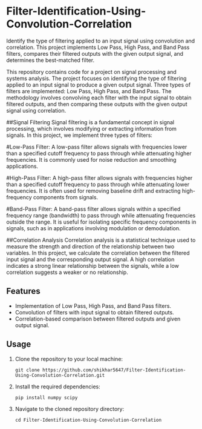 # Filter-Identification-Using-Convolution-Correlation
Identify the type of filtering applied to an input signal using convolution and correlation. This project implements Low Pass, High Pass, and Band Pass filters, compares their filtered outputs with the given output signal, and determines the best-matched filter.

This repository contains code for a project on signal processing and systems analysis. The project focuses on identifying the type of filtering applied to an input signal to produce a given output signal. Three types of filters are implemented: Low Pass, High Pass, and Band Pass. The methodology involves convolving each filter with the input signal to obtain filtered outputs, and then comparing these outputs with the given output signal using correlation.

##Signal Filtering
Signal filtering is a fundamental concept in signal processing, which involves modifying or extracting information from signals. In this project, we implement three types of filters:

#Low-Pass Filter:
A low-pass filter allows signals with frequencies lower than a specified cutoff frequency to pass through while attenuating higher frequencies. It is commonly used for noise reduction and smoothing applications.

#High-Pass Filter:
A high-pass filter allows signals with frequencies higher than a specified cutoff frequency to pass through while attenuating lower frequencies. It is often used for removing baseline drift and extracting high-frequency components from signals.

#Band-Pass Filter:
A band-pass filter allows signals within a specified frequency range (bandwidth) to pass through while attenuating frequencies outside the range. It is useful for isolating specific frequency components in signals, such as in applications involving modulation or demodulation.

##Correlation Analysis
Correlation analysis is a statistical technique used to measure the strength and direction of the relationship between two variables. In this project, we calculate the correlation between the filtered input signal and the corresponding output signal. A high correlation indicates a strong linear relationship between the signals, while a low correlation suggests a weaker or no relationship.

## Features

- Implementation of Low Pass, High Pass, and Band Pass filters.
- Convolution of filters with input signal to obtain filtered outputs.
- Correlation-based comparison between filtered outputs and given output signal.

## Usage

1. Clone the repository to your local machine:

    ```
    git clone https://github.com/shikhar5647/Filter-Identification-Using-Convolution-Correlation.git
    ```

2. Install the required dependencies:

    ```
    pip install numpy scipy
    ```

3. Navigate to the cloned repository directory:

    ```
    cd Filter-Identification-Using-Convolution-Correlation
    ```
